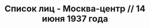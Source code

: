 ---
title: Список лиц - Москва-центр // 14 июня 1937 года
description: РГАСПИ, ф.17, т.1, оп.171, дело 409, лист 158
images:
- /disk/pictures/v01/17-171-409-158.jpg
- /disk/pictures/v01/17-171-409-159.jpg
- /disk/pictures/v01/17-171-409-160.jpg
- /disk/pictures/v01/17-171-409-161.jpg
- /disk/pictures/v01/17-171-409-162.jpg
- /disk/pictures/v01/17-171-409-163.jpg
---